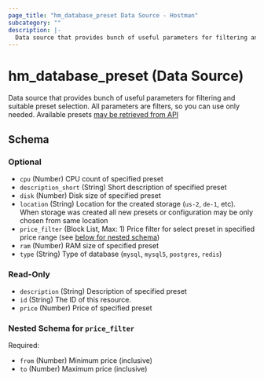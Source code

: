 ```yaml
---
page_title: "hm_database_preset Data Source - Hostman"
subcategory: ""
description: |-
  Data source that provides bunch of useful parameters for filtering and suitable preset selection. All parameters are filters, so you can use only needed. Available presets may be retrieved from API https://hostman.com/api/v2/presets/dbs
---
```


# hm_database_preset (Data Source)

Data source that provides bunch of useful parameters for filtering and suitable preset selection. All parameters are filters, so you can use only needed. Available presets [may be retrieved from API](https://hostman.com/api/v2/presets/dbs)



<!-- schema generated by tfplugindocs -->
## Schema

### Optional

- `cpu` (Number) CPU count of specified preset
- `description_short` (String) Short description of specified preset
- `disk` (Number) Disk size of specified preset
- `location` (String) Location for the created storage (`us-2`, `de-1`, etc). When storage was created all new presets or configuration may be only chosen from same location
- `price_filter` (Block List, Max: 1) Price filter for select preset in specified price range (see [below for nested schema](#nestedblock--price_filter))
- `ram` (Number) RAM size of specified preset
- `type` (String) Type of database (`mysql`, `mysql5`, `postgres`, `redis`)

### Read-Only

- `description` (String) Description of specified preset
- `id` (String) The ID of this resource.
- `price` (Number) Price of specified preset

<a id="nestedblock--price_filter"></a>
### Nested Schema for `price_filter`

Required:

- `from` (Number) Minimum price (inclusive)
- `to` (Number) Maximum price (inclusive)

